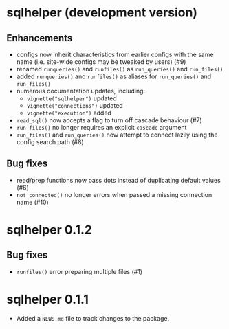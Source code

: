 # sqlhelper (development version)

## Enhancements

* configs now inherit characteristics from earlier configs with the same name
(i.e. site-wide configs may be tweaked by users) (#9)
* renamed `runqueries()` and `runfiles()` as `run_queries()` and `run_files()`
* added `runqueries()` and `runfiles()` as aliases for `run_queries()` and
`run_files()`
* numerous documentation updates, including:
  - `vignette("sqlhelper")` updated
  - `vignette("connections")` updated
  - `vignette("execution")` added
* `read_sql()` now accepts a flag to turn off cascade behaviour (#7)
* `run_files()` no longer requires an explicit `cascade` argument 
* `run_files()` and `run_queries()` now attempt to connect lazily using the config search path (#8)

## Bug fixes

* read/prep functions now pass dots instead of duplicating default values (#6)
* `not_connected()` no longer errors when passed a missing connection name (#10)

# sqlhelper 0.1.2

## Bug fixes

* `runfiles()` error preparing multiple files (#1)

# sqlhelper 0.1.1

* Added a `NEWS.md` file to track changes to the package.
